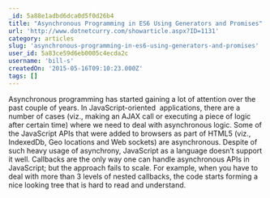 ```yaml
---
_id: 5a88e1adbd6dca0d5f0d26b4
title: "Asynchronous Programming in ES6 Using Generators and Promises"
url: 'http://www.dotnetcurry.com/showarticle.aspx?ID=1131'
category: articles
slug: 'asynchronous-programming-in-es6-using-generators-and-promises'
user_id: 5a83ce59d6eb0005c4ecda2c
username: 'bill-s'
createdOn: '2015-05-16T09:10:23.000Z'
tags: []
---
```


Asynchronous programming has started gaining a lot of attention over the past couple of years. In JavaScript-oriented  applications, there are a number of cases (viz., making an AJAX call or executing a piece of logic after certain time) where we need to deal with asynchronous logic. Some of the JavaScript APIs that were added to browsers as part of HTML5 (viz., IndexedDb, Geo locations and Web sockets) are asynchronous. Despite of such heavy usage of asynchrony, JavaScript as a language doesn’t support it well. Callbacks are the only way one can handle asynchronous APIs in JavaScript; but the approach fails to scale. For example, when you have to deal with more than 3 levels of nested callbacks, the code starts forming a nice looking tree that is hard to read and understand.
